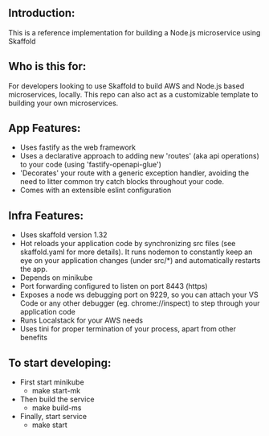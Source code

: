 ## Introduction:
This is a reference implementation for building a Node.js microservice using <a name="http://skaffold.dev/">Skaffold</a>

## Who is this for:
For developers looking to use Skaffold to build AWS and Node.js based microservices, locally.
This repo can also act as a customizable template to building your own microservices. 

## App Features:

- Uses <a name="http://fastify.io">fastify</a> as the web framework
- Uses a declarative approach to adding new 'routes' (aka api operations) to your code (using 'fastify-openapi-glue')
- 'Decorates' your route with a generic exception handler, avoiding the need to litter common try catch blocks throughout your code. 
- Comes with an extensible eslint configuration

## Infra Features:

- Uses skaffold version 1.32
- Hot reloads your application code by synchronizing src files (see skaffold.yaml for more details). It runs nodemon to constantly keep an eye on your application changes (under src/*) and automatically restarts the app.
- Depends on minikube
- Port forwarding configured to listen on port 8443 (https)
- Exposes a node ws debugging port on 9229, so you can attach your VS Code or any other debugger (eg. chrome://inspect) to step through your application code
- Runs <a name="https://localstack.cloud">Localstack</a> for your AWS needs
- Uses <a name="https://github.com/krallin/tini">tini</a> for proper termination of your process, apart from other benefits


## To start developing:
- First start minikube
    - make start-mk
- Then build the service
    - make build-ms
- Finally, start service
    - make start